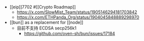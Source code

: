 - [[eip]]7702 #[[Crypto Roadmap]]
	- https://x.com/SlowMist_Team/status/1905146294181703842
	- https://x.com/ETHPanda_Org/status/1904045848889298970
- [[bun]] as a replacement for [[node]]
	- 目前不支持 ECDSA secp256k1
		- https://github.com/oven-sh/bun/issues/17184